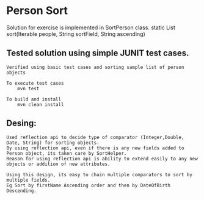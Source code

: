 # Person Sort

Solution for exercise is implemented in SortPerson class.
static List<Person> sort(Iterable<Person> people, String sortField, String ascending)

## Tested solution using simple JUNIT test cases.
    Verified using basic test cases and sorting sample list of person objects

    To execute test cases
        mvn test

    To build and install
        mvn clean install

## Desing:
    Used reflection api to decide type of comparator (Integer,Double, Date, String) for sorting objects.
    By using reflection api, even if there is any new fields added to Person object, its taken care by SortHelper.
    Reason for using reflection api is ability to extend easily to any new objects or addition of new attributes.

    Using this design, its easy to chain multiple comparators to sort by multiple fields.
    Eg Sort by firstName Ascending order and then by DateOfBirth Descending.

